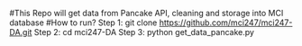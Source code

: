#This Repo will get data from Pancake API, cleaning and storage into MCI database
#How to run?
Step 1: git clone https://github.com/mci247/mci247-DA.git
Step 2: cd mci247-DA
Step 3: python get_data_pancake.py